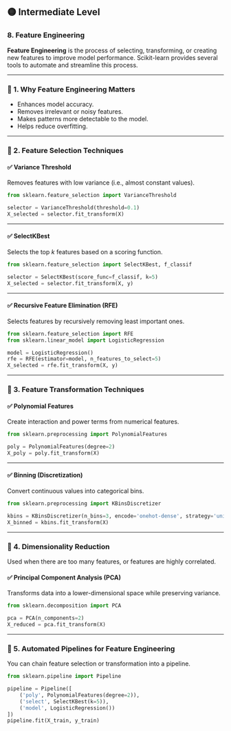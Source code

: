 ## 🟡 Intermediate Level

### 8. Feature Engineering

**Feature Engineering** is the process of selecting, transforming, or creating new features to improve model performance. Scikit-learn provides several tools to automate and streamline this process.

---

### 📌 1. Why Feature Engineering Matters

* Enhances model accuracy.
* Removes irrelevant or noisy features.
* Makes patterns more detectable to the model.
* Helps reduce overfitting.

---

### 📌 2. Feature Selection Techniques

#### ✅ Variance Threshold

Removes features with low variance (i.e., almost constant values).

```python
from sklearn.feature_selection import VarianceThreshold

selector = VarianceThreshold(threshold=0.1)
X_selected = selector.fit_transform(X)
```

---

#### ✅ SelectKBest

Selects the top *k* features based on a scoring function.

```python
from sklearn.feature_selection import SelectKBest, f_classif

selector = SelectKBest(score_func=f_classif, k=5)
X_selected = selector.fit_transform(X, y)
```

---

#### ✅ Recursive Feature Elimination (RFE)

Selects features by recursively removing least important ones.

```python
from sklearn.feature_selection import RFE
from sklearn.linear_model import LogisticRegression

model = LogisticRegression()
rfe = RFE(estimator=model, n_features_to_select=5)
X_selected = rfe.fit_transform(X, y)
```

---

### 📌 3. Feature Transformation Techniques

#### ✅ Polynomial Features

Create interaction and power terms from numerical features.

```python
from sklearn.preprocessing import PolynomialFeatures

poly = PolynomialFeatures(degree=2)
X_poly = poly.fit_transform(X)
```

---

#### ✅ Binning (Discretization)

Convert continuous values into categorical bins.

```python
from sklearn.preprocessing import KBinsDiscretizer

kbins = KBinsDiscretizer(n_bins=3, encode='onehot-dense', strategy='uniform')
X_binned = kbins.fit_transform(X)
```

---

### 📌 4. Dimensionality Reduction

Used when there are too many features, or features are highly correlated.

#### ✅ Principal Component Analysis (PCA)

Transforms data into a lower-dimensional space while preserving variance.

```python
from sklearn.decomposition import PCA

pca = PCA(n_components=2)
X_reduced = pca.fit_transform(X)
```

---

### 📌 5. Automated Pipelines for Feature Engineering

You can chain feature selection or transformation into a pipeline.

```python
from sklearn.pipeline import Pipeline

pipeline = Pipeline([
    ('poly', PolynomialFeatures(degree=2)),
    ('select', SelectKBest(k=5)),
    ('model', LogisticRegression())
])
pipeline.fit(X_train, y_train)
```
